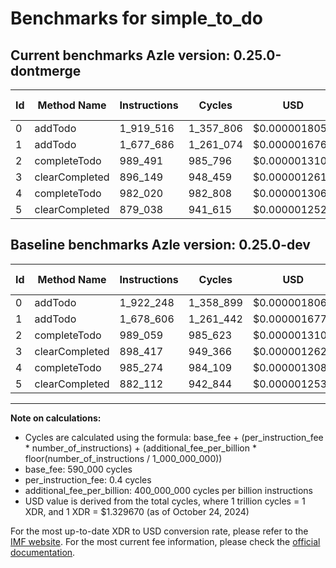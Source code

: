 # Benchmarks for simple_to_do

## Current benchmarks Azle version: 0.25.0-dontmerge

| Id  | Method Name    | Instructions | Cycles    | USD           | USD/Million Calls | Change                            |
| --- | -------------- | ------------ | --------- | ------------- | ----------------- | --------------------------------- |
| 0   | addTodo        | 1_919_516    | 1_357_806 | $0.0000018054 | $1.80             | <font color="green">-2_732</font> |
| 1   | addTodo        | 1_677_686    | 1_261_074 | $0.0000016768 | $1.67             | <font color="green">-920</font>   |
| 2   | completeTodo   | 989_491      | 985_796   | $0.0000013108 | $1.31             | <font color="red">+432</font>     |
| 3   | clearCompleted | 896_149      | 948_459   | $0.0000012611 | $1.26             | <font color="green">-2_268</font> |
| 4   | completeTodo   | 982_020      | 982_808   | $0.0000013068 | $1.30             | <font color="green">-3_254</font> |
| 5   | clearCompleted | 879_038      | 941_615   | $0.0000012520 | $1.25             | <font color="green">-3_074</font> |

## Baseline benchmarks Azle version: 0.25.0-dev

| Id  | Method Name    | Instructions | Cycles    | USD           | USD/Million Calls |
| --- | -------------- | ------------ | --------- | ------------- | ----------------- |
| 0   | addTodo        | 1_922_248    | 1_358_899 | $0.0000018069 | $1.80             |
| 1   | addTodo        | 1_678_606    | 1_261_442 | $0.0000016773 | $1.67             |
| 2   | completeTodo   | 989_059      | 985_623   | $0.0000013106 | $1.31             |
| 3   | clearCompleted | 898_417      | 949_366   | $0.0000012623 | $1.26             |
| 4   | completeTodo   | 985_274      | 984_109   | $0.0000013085 | $1.30             |
| 5   | clearCompleted | 882_112      | 942_844   | $0.0000012537 | $1.25             |

---

**Note on calculations:**

- Cycles are calculated using the formula: base_fee + (per_instruction_fee \* number_of_instructions) + (additional_fee_per_billion \* floor(number_of_instructions / 1_000_000_000))
- base_fee: 590_000 cycles
- per_instruction_fee: 0.4 cycles
- additional_fee_per_billion: 400_000_000 cycles per billion instructions
- USD value is derived from the total cycles, where 1 trillion cycles = 1 XDR, and 1 XDR = $1.329670 (as of October 24, 2024)

For the most up-to-date XDR to USD conversion rate, please refer to the [IMF website](https://www.imf.org/external/np/fin/data/rms_sdrv.aspx).
For the most current fee information, please check the [official documentation](https://internetcomputer.org/docs/current/developer-docs/gas-cost#execution).
